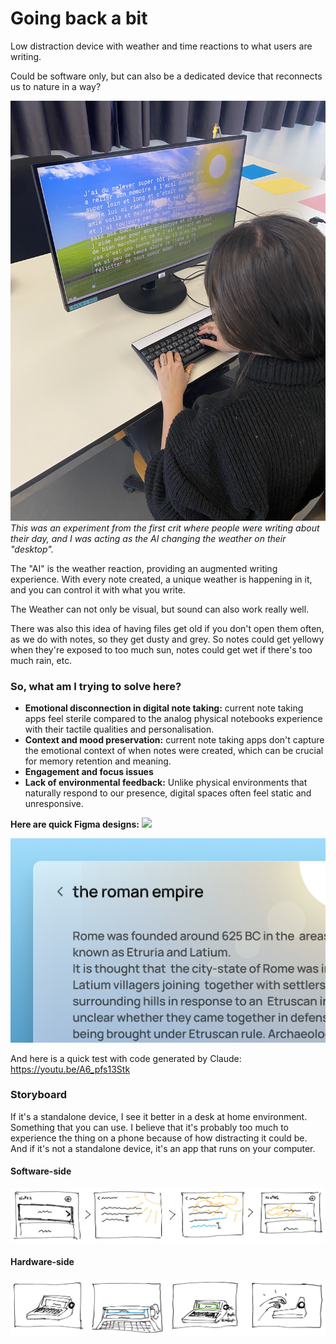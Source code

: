 # Going back a bit

Low distraction device with weather and time reactions to what users are writing.

Could be software only, but can also be a dedicated device that reconnects us to nature in a way?

![](../../00-09%20Resources/09%20Assets/IMG_9304.jpeg)
*This was an experiment from the first crit where people were writing about their day, and I was acting as the AI changing the weather on their "desktop".*

The "AI" is the weather reaction, providing an augmented writing experience.
With every note created, a unique weather is happening in it, and you can control it with what you write.

The Weather can not only be visual, but sound can also work really well.

There was also this idea of having files get old if you don't open them often, as we do with notes, so they get dusty and grey. So notes could get yellowy when they're exposed to too much sun, notes could get wet if there's too much rain, etc.

### So, what am I trying to solve here?
- **Emotional disconnection in digital note taking:** current note taking apps feel sterile compared to the analog physical notebooks experience with their tactile qualities and personalisation.
- **Context and mood preservation:** current note taking apps don't capture the emotional context of when notes were created, which can be crucial for memory retention and meaning.
- **Engagement and focus issues**
- **Lack of environmental feedback:** Unlike physical environments that naturally respond to our presence, digital spaces often feel static and unresponsive.

**Here are quick Figma designs:**
![](../../00-09%20Resources/09%20Assets/master-project-weather-notebook.gif)

![](../../00-09%20Resources/09%20Assets/Screenshot%202025-04-20%20at%2014.17.42.png)

And here is a quick test with code generated by Claude:
https://youtu.be/A6_pfs13Stk

### Storyboard
If it's a standalone device, I see it better in a desk at home environment. Something that you can use. I believe that it's probably too much to experience the thing on a phone because of how distracting it could be. And if it's not a standalone device, it's an app that runs on your computer.

#### Software-side
![](../../00-09%20Resources/09%20Assets/Storyboarding.jpg)

#### Hardware-side
![](../../00-09%20Resources/09%20Assets/Storyboarding_2%201.jpg)